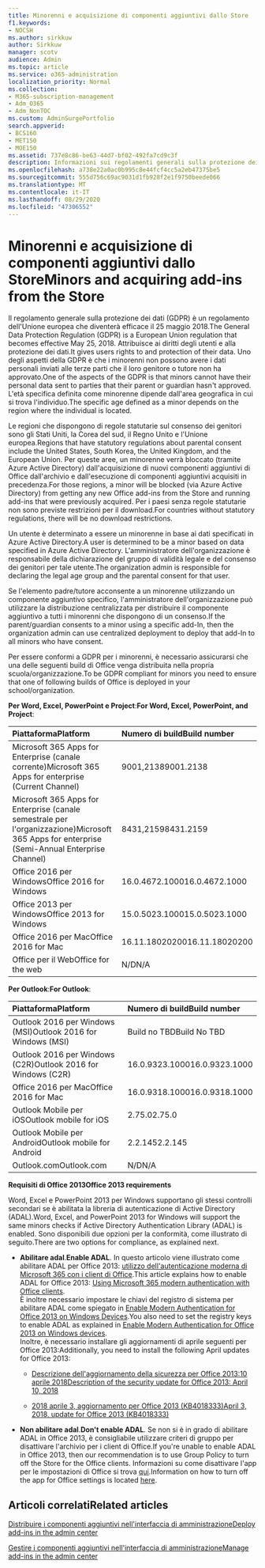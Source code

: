 ```yaml
---
title: Minorenni e acquisizione di componenti aggiuntivi dallo Store
f1.keywords:
- NOCSH
ms.author: sirkkuw
author: Sirkkuw
manager: scotv
audience: Admin
ms.topic: article
ms.service: o365-administration
localization_priority: Normal
ms.collection:
- M365-subscription-management
- Adm_O365
- Adm_NonTOC
ms.custom: AdminSurgePortfolio
search.appverid:
- BCS160
- MET150
- MOE150
ms.assetid: 737e8c86-be63-44d7-bf02-492fa7cd9c3f
description: Informazioni sui regolamenti generali sulla protezione dei dati (GDPR) che regolano i dati personali dei minorenni.
ms.openlocfilehash: a738e22a0ac0b995c8e44fcf4cc5a2eb47375be5
ms.sourcegitcommit: 555d756c69ac9031d1fb928f2e1f9750beede066
ms.translationtype: MT
ms.contentlocale: it-IT
ms.lasthandoff: 08/29/2020
ms.locfileid: "47306552"
---
```

# <a name="minors-and-acquiring-add-ins-from-the-store"></a><span data-ttu-id="7bc55-103">Minorenni e acquisizione di componenti aggiuntivi dallo Store</span><span class="sxs-lookup"><span data-stu-id="7bc55-103">Minors and acquiring add-ins from the Store</span></span>

<span data-ttu-id="7bc55-104">Il regolamento generale sulla protezione dei dati (GDPR) è un regolamento dell'Unione europea che diventerà efficace il 25 maggio 2018.</span><span class="sxs-lookup"><span data-stu-id="7bc55-104">The General Data Protection Regulation (GDPR) is a European Union regulation that becomes effective May 25, 2018.</span></span> <span data-ttu-id="7bc55-105">Attribuisce ai diritti degli utenti e alla protezione dei dati.</span><span class="sxs-lookup"><span data-stu-id="7bc55-105">It gives users rights to and protection of their data.</span></span> <span data-ttu-id="7bc55-106">Uno degli aspetti della GDPR è che i minorenni non possono avere i dati personali inviati alle terze parti che il loro genitore o tutore non ha approvato.</span><span class="sxs-lookup"><span data-stu-id="7bc55-106">One of the aspects of the GDPR is that minors cannot have their personal data sent to parties that their parent or guardian hasn't approved.</span></span> <span data-ttu-id="7bc55-107">L'età specifica definita come minorenne dipende dall'area geografica in cui si trova l'individuo.</span><span class="sxs-lookup"><span data-stu-id="7bc55-107">The specific age defined as a minor depends on the region where the individual is located.</span></span>
  
<span data-ttu-id="7bc55-108">Le regioni che dispongono di regole statutarie sul consenso dei genitori sono gli Stati Uniti, la Corea del sud, il Regno Unito e l'Unione europea.</span><span class="sxs-lookup"><span data-stu-id="7bc55-108">Regions that have statutory regulations about parental consent include the United States, South Korea, the United Kingdom, and the European Union.</span></span> <span data-ttu-id="7bc55-109">Per queste aree, un minorenne verrà bloccato (tramite Azure Active Directory) dall'acquisizione di nuovi componenti aggiuntivi di Office dall'archivio e dall'esecuzione di componenti aggiuntivi acquisiti in precedenza.</span><span class="sxs-lookup"><span data-stu-id="7bc55-109">For those regions, a minor will be blocked (via Azure Active Directory) from getting any new Office add-ins from the Store and running add-ins that were previously acquired.</span></span> <span data-ttu-id="7bc55-110">Per i paesi senza regole statutarie non sono previste restrizioni per il download.</span><span class="sxs-lookup"><span data-stu-id="7bc55-110">For countries without statutory regulations, there will be no download restrictions.</span></span>
  
<span data-ttu-id="7bc55-111">Un utente è determinato a essere un minorenne in base ai dati specificati in Azure Active Directory.</span><span class="sxs-lookup"><span data-stu-id="7bc55-111">A user is determined to be a minor based on data specified in Azure Active Directory.</span></span> <span data-ttu-id="7bc55-112">L'amministratore dell'organizzazione è responsabile della dichiarazione del gruppo di validità legale e del consenso dei genitori per tale utente.</span><span class="sxs-lookup"><span data-stu-id="7bc55-112">The organization admin is responsible for declaring the legal age group and the parental consent for that user.</span></span>
  
<span data-ttu-id="7bc55-113">Se l'elemento padre/tutore acconsente a un minorenne utilizzando un componente aggiuntivo specifico, l'amministratore dell'organizzazione può utilizzare la distribuzione centralizzata per distribuire il componente aggiuntivo a tutti i minorenni che dispongono di un consenso.</span><span class="sxs-lookup"><span data-stu-id="7bc55-113">If the parent/guardian consents to a minor using a specific add-In, then the organization admin can use centralized deployment to deploy that add-In to all minors who have consent.</span></span>
  
<span data-ttu-id="7bc55-114">Per essere conformi a GDPR per i minorenni, è necessario assicurarsi che una delle seguenti build di Office venga distribuita nella propria scuola/organizzazione.</span><span class="sxs-lookup"><span data-stu-id="7bc55-114">To be GDPR compliant for minors you need to ensure that one of following builds of Office is deployed in your school/organization.</span></span>
 
 <span data-ttu-id="7bc55-115">**Per Word, Excel, PowerPoint e Project**:</span><span class="sxs-lookup"><span data-stu-id="7bc55-115">**For Word, Excel, PowerPoint, and Project**:</span></span> 

|<span data-ttu-id="7bc55-116">**Piattaforma**</span><span class="sxs-lookup"><span data-stu-id="7bc55-116">**Platform**</span></span> <br/> |<span data-ttu-id="7bc55-117">**Numero di build**</span><span class="sxs-lookup"><span data-stu-id="7bc55-117">**Build number**</span></span> <br/> |
|:-----|:-----|
|<span data-ttu-id="7bc55-118">Microsoft 365 Apps for Enterprise (canale corrente)</span><span class="sxs-lookup"><span data-stu-id="7bc55-118">Microsoft 365 Apps for enterprise (Current Channel)</span></span>  <br/> |<span data-ttu-id="7bc55-119">9001,2138</span><span class="sxs-lookup"><span data-stu-id="7bc55-119">9001.2138</span></span>   <br/> |
|<span data-ttu-id="7bc55-120">Microsoft 365 Apps for Enterprise (canale semestrale per l'organizzazione)</span><span class="sxs-lookup"><span data-stu-id="7bc55-120">Microsoft 365 Apps for enterprise (Semi-Annual Enterprise Channel)</span></span>  <br/> |<span data-ttu-id="7bc55-121">8431,2159</span><span class="sxs-lookup"><span data-stu-id="7bc55-121">8431.2159</span></span>  <br/> |
|<span data-ttu-id="7bc55-122">Office 2016 per Windows</span><span class="sxs-lookup"><span data-stu-id="7bc55-122">Office 2016 for Windows</span></span>  <br/> |<span data-ttu-id="7bc55-123">16.0.4672.1000</span><span class="sxs-lookup"><span data-stu-id="7bc55-123">16.0.4672.1000</span></span>  <br/> |
|<span data-ttu-id="7bc55-124">Office 2013 per Windows</span><span class="sxs-lookup"><span data-stu-id="7bc55-124">Office 2013 for Windows</span></span>  <br/> |<span data-ttu-id="7bc55-125">15.0.5023.1000</span><span class="sxs-lookup"><span data-stu-id="7bc55-125">15.0.5023.1000</span></span>  <br/> |
|<span data-ttu-id="7bc55-126">Office 2016 per Mac</span><span class="sxs-lookup"><span data-stu-id="7bc55-126">Office 2016 for Mac</span></span>  <br/> |<span data-ttu-id="7bc55-127">16.11.18020200</span><span class="sxs-lookup"><span data-stu-id="7bc55-127">16.11.18020200</span></span>  <br/> |
|<span data-ttu-id="7bc55-128">Office per il Web</span><span class="sxs-lookup"><span data-stu-id="7bc55-128">Office for the web</span></span>  <br/> |<span data-ttu-id="7bc55-129">N/D</span><span class="sxs-lookup"><span data-stu-id="7bc55-129">N/A</span></span>  <br/> |
   
 <span data-ttu-id="7bc55-130">**Per Outlook**:</span><span class="sxs-lookup"><span data-stu-id="7bc55-130">**For Outlook**:</span></span> 
  
|<span data-ttu-id="7bc55-131">**Piattaforma**</span><span class="sxs-lookup"><span data-stu-id="7bc55-131">**Platform**</span></span> <br/> |<span data-ttu-id="7bc55-132">**Numero di build**</span><span class="sxs-lookup"><span data-stu-id="7bc55-132">**Build number**</span></span> <br/> |
|:-----|:-----|
|<span data-ttu-id="7bc55-133">Outlook 2016 per Windows (MSI)</span><span class="sxs-lookup"><span data-stu-id="7bc55-133">Outlook 2016 for Windows (MSI)</span></span>  <br/> |<span data-ttu-id="7bc55-134">Build no TBD</span><span class="sxs-lookup"><span data-stu-id="7bc55-134">Build No TBD</span></span>  <br/> |
|<span data-ttu-id="7bc55-135">Outlook 2016 per Windows (C2R)</span><span class="sxs-lookup"><span data-stu-id="7bc55-135">Outlook 2016 for Windows (C2R)</span></span>  <br/> |<span data-ttu-id="7bc55-136">16.0.9323.1000</span><span class="sxs-lookup"><span data-stu-id="7bc55-136">16.0.9323.1000</span></span>  <br/> |
|<span data-ttu-id="7bc55-137">Office 2016 per Mac</span><span class="sxs-lookup"><span data-stu-id="7bc55-137">Office 2016 for Mac</span></span>  <br/> |<span data-ttu-id="7bc55-138">16.0.9318.1000</span><span class="sxs-lookup"><span data-stu-id="7bc55-138">16.0.9318.1000</span></span>  <br/> |
|<span data-ttu-id="7bc55-139">Outlook Mobile per iOS</span><span class="sxs-lookup"><span data-stu-id="7bc55-139">Outlook mobile for iOS</span></span>  <br/> |<span data-ttu-id="7bc55-140">2.75.0</span><span class="sxs-lookup"><span data-stu-id="7bc55-140">2.75.0</span></span>  <br/> |
|<span data-ttu-id="7bc55-141">Outlook Mobile per Android</span><span class="sxs-lookup"><span data-stu-id="7bc55-141">Outlook mobile for Android</span></span>  <br/> |<span data-ttu-id="7bc55-142">2.2.145</span><span class="sxs-lookup"><span data-stu-id="7bc55-142">2.2.145</span></span>  <br/> |
|<span data-ttu-id="7bc55-143">Outlook.com</span><span class="sxs-lookup"><span data-stu-id="7bc55-143">Outlook.com</span></span>  <br/> |<span data-ttu-id="7bc55-144">N/D</span><span class="sxs-lookup"><span data-stu-id="7bc55-144">N/A</span></span>  <br/> |

 <span data-ttu-id="7bc55-145">**Requisiti di Office 2013**</span><span class="sxs-lookup"><span data-stu-id="7bc55-145">**Office 2013 requirements**</span></span>
  
<span data-ttu-id="7bc55-146">Word, Excel e PowerPoint 2013 per Windows supportano gli stessi controlli secondari se è abilitata la libreria di autenticazione di Active Directory (ADAL).</span><span class="sxs-lookup"><span data-stu-id="7bc55-146">Word, Excel, and PowerPoint 2013 for Windows will support the same minors checks if Active Directory Authentication Library (ADAL) is enabled.</span></span> <span data-ttu-id="7bc55-147">Sono disponibili due opzioni per la conformità, come illustrato di seguito.</span><span class="sxs-lookup"><span data-stu-id="7bc55-147">There are two options for compliance, as explained next.</span></span>
  
- <span data-ttu-id="7bc55-148">**Abilitare adal**.</span><span class="sxs-lookup"><span data-stu-id="7bc55-148">**Enable ADAL**.</span></span> <span data-ttu-id="7bc55-149">In questo articolo viene illustrato come abilitare ADAL per Office 2013: [utilizzo dell'autenticazione moderna di Microsoft 365 con i client di Office](https://docs.microsoft.com/microsoft-365/enterprise/modern-auth-for-office-2013-and-2016).</span><span class="sxs-lookup"><span data-stu-id="7bc55-149">This article explains how to enable ADAL for Office 2013: [Using Microsoft 365 modern authentication with Office clients](https://docs.microsoft.com/microsoft-365/enterprise/modern-auth-for-office-2013-and-2016).</span></span><br/><span data-ttu-id="7bc55-150">È inoltre necessario impostare le chiavi del registro di sistema per abilitare ADAL come spiegato in [Enable Modern Authentication for Office 2013 on Windows Devices](../security-and-compliance/enable-modern-authentication.md).</span><span class="sxs-lookup"><span data-stu-id="7bc55-150">You also need to set the registry keys to enable ADAL as explained in [Enable Modern Authentication for Office 2013 on Windows devices](../security-and-compliance/enable-modern-authentication.md).</span></span><br/><span data-ttu-id="7bc55-151">Inoltre, è necessario installare gli aggiornamenti di aprile seguenti per Office 2013:</span><span class="sxs-lookup"><span data-stu-id="7bc55-151">Additionally, you need to install the following April updates for Office 2013:</span></span>
    
  - [<span data-ttu-id="7bc55-152">Descrizione dell'aggiornamento della sicurezza per Office 2013:10 aprile 2018</span><span class="sxs-lookup"><span data-stu-id="7bc55-152">Description of the security update for Office 2013: April 10, 2018</span></span>](https://support.microsoft.com/help/4018330/description-of-the-security-update-for-office-2013-april-10-2018)
    
  - [<span data-ttu-id="7bc55-153">2018 aprile 3, aggiornamento per Office 2013 (KB4018333)</span><span class="sxs-lookup"><span data-stu-id="7bc55-153">April 3, 2018, update for Office 2013 (KB4018333)</span></span>](https://support.microsoft.com/help/4018333/april-3-2018-update-for-office-2013-kb4018333)
    
- <span data-ttu-id="7bc55-154">**Non abilitare adal**.</span><span class="sxs-lookup"><span data-stu-id="7bc55-154">**Don't enable ADAL**.</span></span> <span data-ttu-id="7bc55-155">Se non si è in grado di abilitare ADAL in Office 2013, è consigliabile utilizzare criteri di gruppo per disattivare l'archivio per i client di Office.</span><span class="sxs-lookup"><span data-stu-id="7bc55-155">If you're unable to enable ADAL in Office 2013, then our recommendation is to use Group Policy to turn off the Store for the Office clients.</span></span> <span data-ttu-id="7bc55-156">Informazioni su come disattivare l'app per le impostazioni di Office si trova [qui](https://technet.microsoft.com/library/cc178992.aspx).</span><span class="sxs-lookup"><span data-stu-id="7bc55-156">Information on how to turn off the app for Office settings is located [here](https://technet.microsoft.com/library/cc178992.aspx).</span></span>

## <a name="related-articles"></a><span data-ttu-id="7bc55-157">Articoli correlati</span><span class="sxs-lookup"><span data-stu-id="7bc55-157">Related articles</span></span>

[<span data-ttu-id="7bc55-158">Distribuire i componenti aggiuntivi nell'interfaccia di amministrazione</span><span class="sxs-lookup"><span data-stu-id="7bc55-158">Deploy add-ins in the admin center</span></span>](https://docs.microsoft.com/microsoft-365/admin/manage/manage-deployment-of-add-ins)

[<span data-ttu-id="7bc55-159">Gestire i componenti aggiuntivi nell'interfaccia di amministrazione</span><span class="sxs-lookup"><span data-stu-id="7bc55-159">Manage add-ins in the admin center</span></span>](https://docs.microsoft.com/microsoft-365/admin/manage/manage-addins-in-the-admin-center)
    
